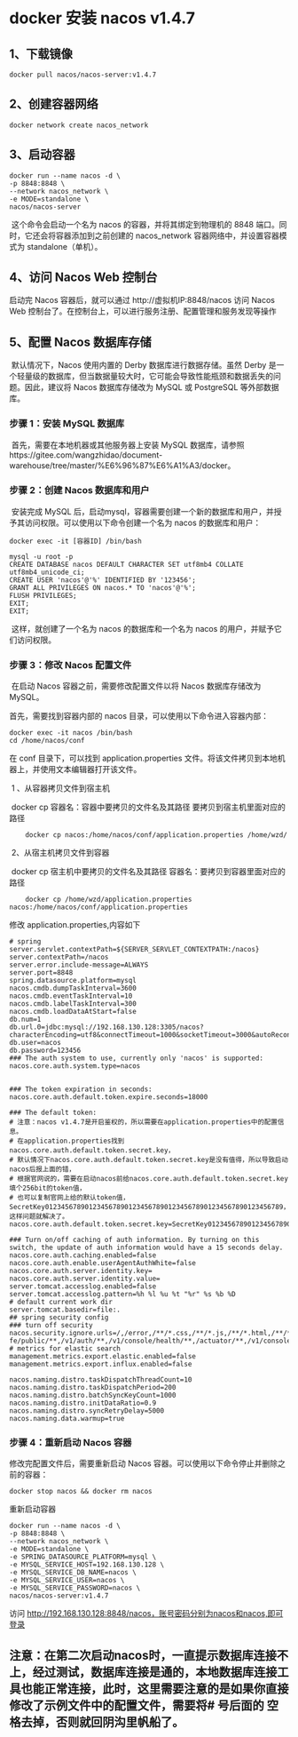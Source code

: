 # docker 安装 nacos v1.4.7

## 1、下载镜像

```shell
docker pull nacos/nacos-server:v1.4.7
```



## 2、创建容器网络

```shell
docker network create nacos_network
```

## 3、启动容器

```shell
docker run --name nacos -d \
-p 8848:8848 \
--network nacos_network \
-e MODE=standalone \
nacos/nacos-server
```

​	这个命令会启动一个名为 nacos 的容器，并将其绑定到物理机的 8848 端口。同时，它还会将容器添加到之前创建的 nacos_network 容器网络中，并设置容器模式为 standalone（单机）。

## 4、访问 Nacos Web 控制台

启动完 Nacos 容器后，就可以通过 http://虚拟机IP:8848/nacos 访问 Nacos Web 控制台了。在控制台上，可以进行服务注册、配置管理和服务发现等操作

## 5、配置 Nacos 数据库存储

​	默认情况下，Nacos 使用内置的 Derby 数据库进行数据存储。虽然 Derby 是一个轻量级的数据库，但当数据量较大时，它可能会导致性能瓶颈和数据丢失的问题。因此，建议将 Nacos 数据库存储改为 MySQL 或 PostgreSQL 等外部数据库。

### 	步骤 1：安装 MySQL 数据库

​	首先，需要在本地机器或其他服务器上安装 MySQL 数据库，请参照https://gitee.com/wangzhidao/document-warehouse/tree/master/%E6%96%87%E6%A1%A3/docker。

### 	步骤 2：创建 Nacos 数据库和用户

​	安装完成 MySQL 后，启动mysql，容器需要创建一个新的数据库和用户，并授予其访问权限。可以使用以下命令创建一个名为 nacos 的数据库和用户：

```shell
docker exec -it [容器ID] /bin/bash
```

```mysql
mysql -u root -p
CREATE DATABASE nacos DEFAULT CHARACTER SET utf8mb4 COLLATE utf8mb4_unicode_ci;
CREATE USER 'nacos'@'%' IDENTIFIED BY '123456';
GRANT ALL PRIVILEGES ON nacos.* TO 'nacos'@'%';
FLUSH PRIVILEGES;
EXIT;
EXIT;
```

​	这样，就创建了一个名为 nacos 的数据库和一个名为 nacos 的用户，并赋予它们访问权限。

### 	步骤 3：修改 Nacos 配置文件

​	在启动 Nacos 容器之前，需要修改配置文件以将 Nacos 数据库存储改为 MySQL。

首先，需要找到容器内部的 nacos 目录，可以使用以下命令进入容器内部：

```shell
docker exec -it nacos /bin/bash
cd /home/nacos/conf
```

在 conf 目录下，可以找到 application.properties 文件。将该文件拷贝到本地机器上，并使用文本编辑器打开该文件。

​	1 、从容器拷贝文件到宿主机

​		docker cp 容器名：容器中要拷贝的文件名及其路径 要拷贝到宿主机里面对应的路径

```shell
	docker cp nacos:/home/nacos/conf/application.properties /home/wzd/
```

​	2、从宿主机拷贝文件到容器

​		docker cp 宿主机中要拷贝的文件名及其路径 容器名：要拷贝到容器里面对应的路径

```shell
	docker cp /home/wzd/application.properties nacos:/home/nacos/conf/application.properties 
```

修改 application.properties,内容如下

```properties
# spring
server.servlet.contextPath=${SERVER_SERVLET_CONTEXTPATH:/nacos}
server.contextPath=/nacos
server.error.include-message=ALWAYS
server.port=8848
spring.datasource.platform=mysql
nacos.cmdb.dumpTaskInterval=3600
nacos.cmdb.eventTaskInterval=10
nacos.cmdb.labelTaskInterval=300
nacos.cmdb.loadDataAtStart=false
db.num=1
db.url.0=jdbc:mysql://192.168.130.128:3305/nacos?characterEncoding=utf8&connectTimeout=1000&socketTimeout=3000&autoReconnect=true&useSSL=false&allowPublicKeyRetrieval=true
db.user=nacos
db.password=123456
### The auth system to use, currently only 'nacos' is supported:
nacos.core.auth.system.type=nacos


### The token expiration in seconds:
nacos.core.auth.default.token.expire.seconds=18000

### The default token:
# 注意：nacos v1.4.7是开启鉴权的，所以需要在application.properties中的配置信息。
# 在application.properties找到nacos.core.auth.default.token.secret.key，
# 默认情况下nacos.core.auth.default.token.secret.key是没有值得，所以导致启动nacos后报上面的错，
# 根据官网说的，需要在启动nacos前给nacos.core.auth.default.token.secret.key填个256bit的token值，
# 也可以复制官网上给的默认token值，SecretKey012345678901234567890123456789012345678901234567890123456789，这样问题就解决了。
nacos.core.auth.default.token.secret.key=SecretKey012345678901234567890123456789012345678901234567890123456789

### Turn on/off caching of auth information. By turning on this switch, the update of auth information would have a 15 seconds delay.
nacos.core.auth.caching.enabled=false
nacos.core.auth.enable.userAgentAuthWhite=false
nacos.core.auth.server.identity.key=
nacos.core.auth.server.identity.value=
server.tomcat.accesslog.enabled=false
server.tomcat.accesslog.pattern=%h %l %u %t "%r" %s %b %D
# default current work dir
server.tomcat.basedir=file:.
## spring security config
### turn off security
nacos.security.ignore.urls=/,/error,/**/*.css,/**/*.js,/**/*.html,/**/*.map,/**/*.svg,/**/*.png,/**/*.ico,/console-fe/public/**,/v1/auth/**,/v1/console/health/**,/actuator/**,/v1/console/server/**
# metrics for elastic search
management.metrics.export.elastic.enabled=false
management.metrics.export.influx.enabled=false

nacos.naming.distro.taskDispatchThreadCount=10
nacos.naming.distro.taskDispatchPeriod=200
nacos.naming.distro.batchSyncKeyCount=1000
nacos.naming.distro.initDataRatio=0.9
nacos.naming.distro.syncRetryDelay=5000
nacos.naming.data.warmup=true
```

### 步骤 4：重新启动 Nacos 容器

修改完配置文件后，需要重新启动 Nacos 容器。可以使用以下命令停止并删除之前的容器：

```shell
docker stop nacos && docker rm nacos
```

重新启动容器

```shell
docker run --name nacos -d \
-p 8848:8848 \
--network nacos_network \
-e MODE=standalone \
-e SPRING_DATASOURCE_PLATFORM=mysql \
-e MYSQL_SERVICE_HOST=192.168.130.128 \
-e MYSQL_SERVICE_DB_NAME=nacos \
-e MYSQL_SERVICE_USER=nacos \
-e MYSQL_SERVICE_PASSWORD=nacos \
nacos/nacos-server:v1.4.7
```

访问 http://192.168.130.128:8848/nacos，账号密码分别为nacos和nacos,即可登录

## 注意：在第二次启动nacos时，一直提示数据库连接不上，经过测试，数据库连接是通的，本地数据库连接工具也能正常连接，此时，这里需要注意的是如果你直接修改了示例文件中的配置文件，需要将# 号后面的 空格去掉，否则就回阴沟里帆船了。
